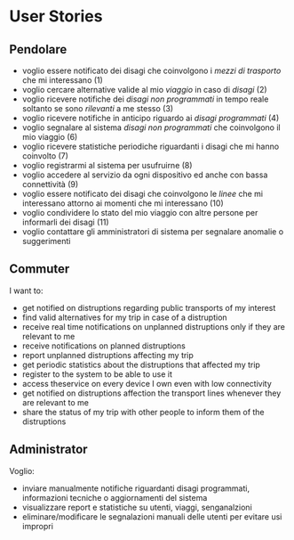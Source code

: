 # User Stories

## Pendolare

* voglio essere notificato dei disagi che coinvolgono i *mezzi di trasporto* che mi interessano (1)
* voglio cercare alternative valide al mio *viaggio* in caso di *disagi* (2)
* voglio ricevere notifiche dei *disagi non programmati* in tempo reale soltanto se sono *rilevanti* a me stesso (3)
* voglio ricevere notifiche in anticipo riguardo ai *disagi programmati* (4)
* voglio segnalare al sistema *disagi non programmati* che coinvolgono il mio viaggio (6)
* voglio ricevere statistiche periodiche riguardanti i disagi che mi hanno coinvolto (7)
* voglio registrarmi al sistema per usufruirne (8)
* voglio accedere al servizio da ogni dispositivo ed anche con bassa connettività (9)
* voglio essere notificato dei disagi che coinvolgono le *linee* che mi interessano attorno ai momenti che mi interessano (10)
* voglio condividere lo stato del mio viaggio con altre persone per informarli dei disagi (11)
* voglio contattare gli amministratori di sistema per segnalare anomalie o suggerimenti


## Commuter

I want to:

* get notified on distruptions regarding public transports of my interest
* find valid alternatives for my trip in case of a distruption
* receive real time notifications on unplanned distruptions only if they are relevant to me
* receive notifications on planned distruptions 
* report unplanned distruptions affecting my trip
* get periodic statistics about the distruptions that affected my trip
* register to the system to be able to use it
* access theservice on every device I own even with low connectivity
* get notified on distruptions affection the transport lines whenever they are relevant to me
* share the status of my trip with other people to inform them of the distruptions


## Administrator

Voglio:

* inviare manualmente notifiche riguardanti disagi programmati, informazioni tecniche o aggiornamenti del sistema
* visualizzare report e statistiche su utenti, viaggi, senganalzioni
* eliminare/modificare le segnalazioni manuali delle utenti per evitare usi impropri 
